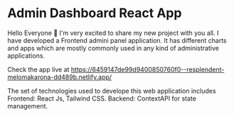 # Admin Dashboard React App

Hello Everyone 👋
I'm very excited to share my new project with you all. I have developed a Frontend admini panel application. 
It has different charts and apps which are mostly commonly used in any kind of administrative applications.

Check the app live at
https://6459147de99d9400850760f0--resplendent-melomakarona-dd489b.netlify.app/

The set of technologies used to develope this web application includes
Frontend: React Js, Tailwind CSS. 
Backend: ContextAPI for state management.



